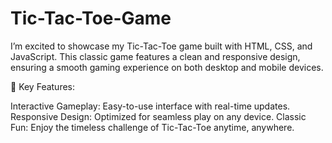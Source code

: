 # Tic-Tac-Toe-Game
I’m excited to showcase my Tic-Tac-Toe game built with HTML, CSS, and JavaScript. This classic game features a clean and responsive design, ensuring a smooth gaming experience on both desktop and mobile devices.

🔹 Key Features:

Interactive Gameplay: Easy-to-use interface with real-time updates.
Responsive Design: Optimized for seamless play on any device.
Classic Fun: Enjoy the timeless challenge of Tic-Tac-Toe anytime, anywhere.
